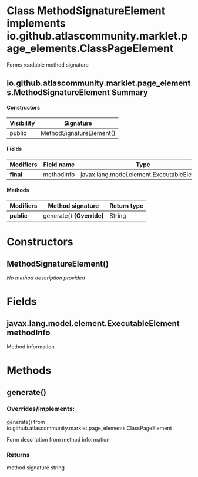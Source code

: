 Class MethodSignatureElement implements io.github.atlascommunity.marklet.page_elements.ClassPageElement
=======================================================================================================
Forms readable method signature

io.github.atlascommunity.marklet.page_elements.MethodSignatureElement Summary
-------
#### Constructors
| Visibility | Signature                |
| ---------- | ------------------------ |
| public     | MethodSignatureElement() |
#### Fields
| Modifiers | Field name | Type                                       |
| --------- | ---------- | ------------------------------------------ |
| **final** | methodInfo | javax.lang.model.element.ExecutableElement |
#### Methods
| Modifiers  | Method signature          | Return type |
| ---------- | ------------------------- | ----------- |
| **public** | generate() **(Override)** | String      |

Constructors
============
MethodSignatureElement()
------------------------
*No method description provided*


Fields
======
javax.lang.model.element.ExecutableElement methodInfo
-----------------------------------------------------
Method information


Methods
=======
generate()
----------
### Overrides/Implements:
generate() from io.github.atlascommunity.marklet.page_elements.ClassPageElement

Form description from method information

### Returns

method signature string


